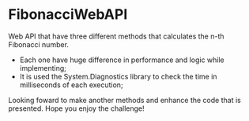 # FibonacciWebAPI
Web API that have three different methods that calculates the n-th Fibonacci number.

  - Each one have huge difference in performance and logic while implementing;
  - It is used the System.Diagnostics library to check the time in milliseconds of each execution;

Looking foward to make another methods and enhance the code that is presented. Hope you enjoy the challenge!
